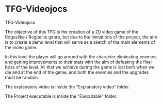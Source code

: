 # TFG-Videojocs
TFG-Videojocs

The objective of this TFG is the creation of a 2D video game of the Roguelike / Roguelite genre, but due to the limitations of the project, the aim is to create a demo level that will serve as a sketch of the main elements of the video game.

In this level the player will go around with the character eliminating enemies and getting improvements to their stats with the aim of defeating the final boss of the level. All that we achieve during the game is lost both when we die and at the end of the game, and both the enemies and the upgrades must be random.

The explanatory video is inside the "Explanatory video" folder.

The Project executable is inside the "Executable" folder.
